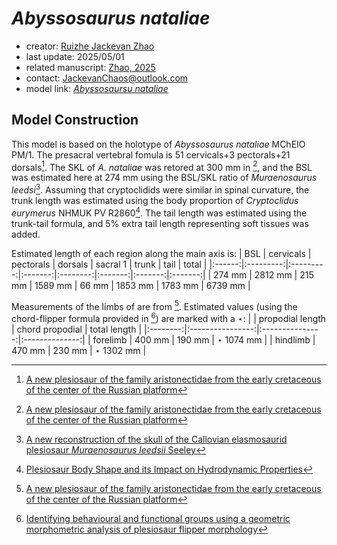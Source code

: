 # *Abyssosaurus nataliae*

- creator: [Ruizhe Jackevan Zhao](https://orcid.org/0009-0001-4869-3008) 
- last update: 2025/05/01
- related manuscript: [Zhao, 2025](https://doi.org/10.1101/2024.02.15.578844)
- contact: JackevanChaos@outlook.com
- model link: [*Abyssosaursu nataliae*](https://github.com/Pliosaurus-kevani/Mundus-Cyclus/blob/main/Plesiosauria/Abyssosaurus%20nataliae/Abyssosaurus%20nataliae.pdf)

## Model Construction
This model is based on the holotype of *Abyssosaurus nataliae* MChEIO PM/1. The presacral vertebral fomula is 51 cervicals+3 pectorals+21 dorsals[^1]. The SKL of *A. nataliae* was retored at 300 mm in [^1], and the BSL was estimated here at 274 mm using the BSL/SKL ratio of *Muraenosaurus leedsi*[^2]. Assuming that cryptoclidids were similar in spinal curvature, the trunk length was estimated using the body proportion of *Cryptoclidus eurymerus* NHMUK PV R2860[^3]. The tail length was estimated using the trunk-tail formula, and 5% extra tail length representing soft tissues was added.

Estimated length of each region along the main axis is:
| BSL    | cervicals | pectorals | dorsals | sacral 1 | trunk   | tail    | total   |
|:------:|:---------:|:---------:|:-------:|:--------:|:-------:|:-------:|:-------:|
| 274 mm | 2812 mm   | 215 mm    | 1589 mm | 66 mm    | 1853 mm | 1783 mm | 6739 mm |

Measurements of the limbs of are from [^1]. Estimated values (using the chord-flipper formula provided in [^4]) are marked with a $\star$:
|          | propodial length | chord propodial | total length   |
|:--------:|:----------------:|:---------------:|:--------------:|
| forelimb | 400 mm           | 190 mm          | $\star$ 1074 mm |
| hindlimb | 470 mm           | 230 mm          | $\star$ 1302 mm |





[^1]: [A new plesiosaur of the family aristonectidae from the early cretaceous of the center of the Russian platform](https://doi.org/10.1134/S0031030111060037)
[^2]: [A new reconstruction of the skull of the Callovian elasmosaurid plesiosaur *Muraenosaurus leedsii* Seeley](https://www.emgs.org.uk/uploads/1/4/9/1/149143154/mg14_4_1999_191_evans_new_reconstruction_of_skull_of_callovian_elasmosaurid_plesiosaur_2.pdf)
[^3]: [Plesiosaur Body Shape and its Impact on Hydrodynamic Properties](https://mds.marshall.edu/etd/274/)
[^4]:  [Identifying behavioural and functional groups using a geometric morphometric analysis of plesiosaur flipper morphology](https://research.manchester.ac.uk/en/studentTheses/identifying-behavioural-and-functional-groups-using-a-geometric-m)

